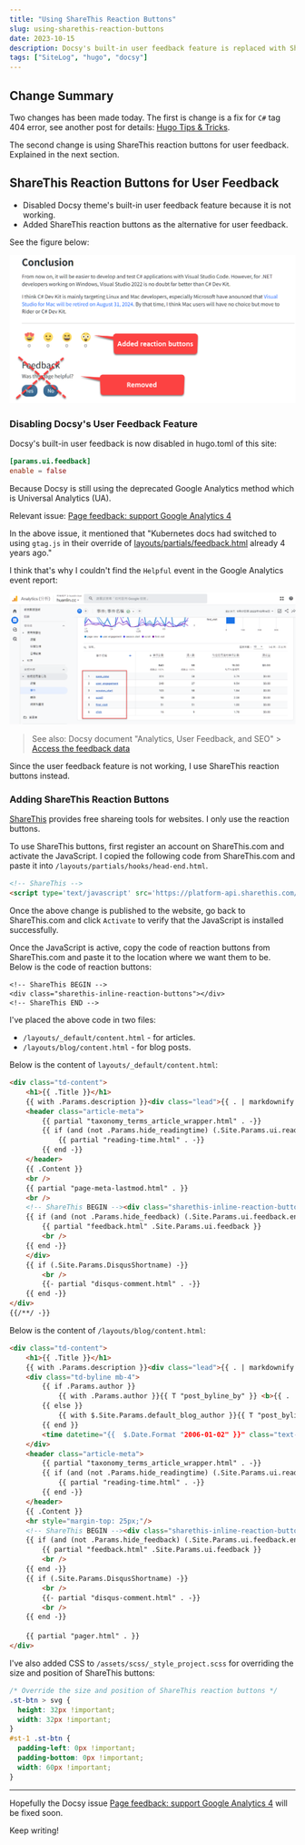 ```yaml
---
title: "Using ShareThis Reaction Buttons"
slug: using-sharethis-reaction-buttons
date: 2023-10-15
description: Docsy's built-in user feedback feature is replaced with ShareThis reaction buttons.
tags: ["SiteLog", "hugo", "docsy"]
---
```


## Change Summary

Two changes has been made today. The first is change is a fix for `C#` tag 404 error, see another post for details: [Hugo Tips & Tricks](/hugo-tips).

The second change is using ShareThis reaction buttons for user feedback. Explained in the next section.

## ShareThis Reaction Buttons for User Feedback

- Disabled Docsy theme's built-in user feedback feature because it is not working. 
- Added ShareThis reaction buttons as the alternative for user feedback.

See the figure below:

![](images/site-changes.png)

### Disabling Docsy's User Feedback Feature
 
Docsy's built-in user feedback is now disabled in hugo.toml of this site:

```toml
[params.ui.feedback]
enable = false
```

Because Docsy is still using the deprecated Google Analytics method which is Universal Analytics (UA). 

Relevant issue: [Page feedback: support Google Analytics 4](https://github.com/google/docsy/issues/1302)

In the above issue, it mentioned that "Kubernetes docs had switched to using `gtag.js` in their override of [layouts/partials/feedback.html](https://github.com/kubernetes/website/blob/main/layouts/partials/feedback.html) already 4 years ago."

I think that's why I couldn't find the `Helpful` event in the Google Analytics event report:

![](images/google-analytics-events.png)

> See also: Docsy document "Analytics, User Feedback, and SEO" > [Access the feedback data](https://www.docsy.dev/docs/adding-content/feedback/#access-the-feedback-data)

Since the user feedback feature is not working, I use ShareThis reaction buttons instead.

### Adding ShareThis Reaction Buttons

[ShareThis](https://platform.sharethis.com/) provides free shareing tools for websites. I only use the reaction buttons. 

To use ShareThis buttons, first register an account on ShareThis.com and activate the JavaScript. I copied the following code from ShareThis.com and paste it into `/layouts/partials/hooks/head-end.html`.

```html
<!-- ShareThis -->
<script type='text/javascript' src='https://platform-api.sharethis.com/js/sharethis.js#property=652ac3cc05f82e0013986ed2&product=inline-reaction-buttons' async='async'></script>
```

Once the above change is published to the website, go back to ShareThis.com and click `Activate` to verify that the JavaScript is installed successfully. 

Once the JavaScript is active, copy the code of reaction buttons from ShareThis.com and paste it to the location where we want them to be. Below is the code of reaction buttons:

```
<!-- ShareThis BEGIN -->
<div class="sharethis-inline-reaction-buttons"></div>
<!-- ShareThis END -->
```

I've placed the above code in two files:

- `/layouts/_default/content.html` - for articles.
- `/layouts/blog/content.html` - for blog posts.

Below is the content of `layouts/_default/content.html`:

```html
<div class="td-content">
	<h1>{{ .Title }}</h1>
	{{ with .Params.description }}<div class="lead">{{ . | markdownify }}</div>{{ end }}
	<header class="article-meta">
		{{ partial "taxonomy_terms_article_wrapper.html" . -}}
		{{ if (and (not .Params.hide_readingtime) (.Site.Params.ui.readingtime.enable)) -}}
			{{ partial "reading-time.html" . -}}
		{{ end -}}
	</header>
	{{ .Content }}
	<br />
	{{ partial "page-meta-lastmod.html" . }}
    <br />
	<!-- ShareThis BEGIN --><div class="sharethis-inline-reaction-buttons"></div><!-- ShareThis END -->
	{{ if (and (not .Params.hide_feedback) (.Site.Params.ui.feedback.enable) (.Site.GoogleAnalytics)) -}}
		{{ partial "feedback.html" .Site.Params.ui.feedback }}
		<br />
	{{ end -}}
    </div>
	{{ if (.Site.Params.DisqusShortname) -}}
		<br />
		{{- partial "disqus-comment.html" . -}}
	{{ end -}}	
</div>
{{/**/ -}}
```

Below is the content of `/layouts/blog/content.html`:

```html
<div class="td-content">
	<h1>{{ .Title }}</h1>
	{{ with .Params.description }}<div class="lead">{{ . | markdownify }}</div>{{ end }}
	<div class="td-byline mb-4">
		{{ if .Params.author }}
		    {{ with .Params.author }}{{ T "post_byline_by" }} <b>{{ . | markdownify }}</b> |{{ end}}
		{{ else }}	
		    {{ with $.Site.Params.default_blog_author }}{{ T "post_byline_by" }} <b>{{ . | markdownify }}</b> |{{ end}}
		{{ end }}
		<time datetime="{{  $.Date.Format "2006-01-02" }}" class="text-muted">{{ $.Date.Format $.Site.Params.time_format_blog  }}</time>
	</div>
	<header class="article-meta">
		{{ partial "taxonomy_terms_article_wrapper.html" . -}}
		{{ if (and (not .Params.hide_readingtime) (.Site.Params.ui.readingtime.enable)) -}}
			{{ partial "reading-time.html" . -}}
		{{ end -}}
	</header>
	{{ .Content }}	
	<hr style="margin-top: 25px;"/>
	<!-- ShareThis BEGIN --><div class="sharethis-inline-reaction-buttons"></div><!-- ShareThis END -->
	{{ if (and (not .Params.hide_feedback) (.Site.Params.ui.feedback.enable) (.Site.GoogleAnalytics)) -}}
		{{ partial "feedback.html" .Site.Params.ui.feedback }}
		<br />
	{{ end -}}	
	{{ if (.Site.Params.DisqusShortname) -}}
		<br />
		{{- partial "disqus-comment.html" . -}}
		<br />
	{{ end -}}

	{{ partial "pager.html" . }}
</div>
```

I've also added CSS to `/assets/scss/_style_project.scss` for overriding the size and position of ShareThis buttons:

```css
/* Override the size and position of ShareThis reaction buttons */
.st-btn > svg {
  height: 32px !important;
  width: 32px !important;  
}
#st-1 .st-btn {
  padding-left: 0px !important;
  padding-bottom: 0px !important;
  width: 60px !important;
}
```

---

Hopefully the Docsy issue [Page feedback: support Google Analytics 4](https://github.com/google/docsy/issues/1302) will be fixed soon.

Keep writing!